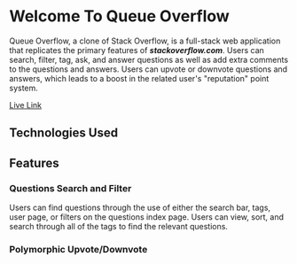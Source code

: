 # Welcome To Queue Overflow
Queue Overflow, a clone of Stack Overflow, is a full-stack web application that replicates the primary features of **_stackoverflow.com_**. Users can search, filter, tag, ask, and answer questions as well as add extra comments to the questions and answers. Users can upvote or downvote questions and answers, which leads to a boost in the related user's "reputation" point system.

[Live Link](https://flow-over-stack-3000.herokuapp.com/)
<!-- ![](delivDemo.gif) -->
## Technologies Used

## Features
### Questions Search and Filter
Users can find questions through the use of either the search bar, tags, user page, or filters on the questions index page. Users can view, sort, and search through all of the tags to find the relevant questions.

### Polymorphic Upvote/Downvote
